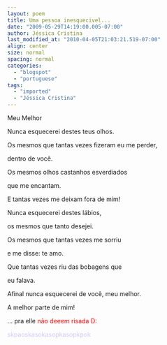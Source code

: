 ```yaml
---
layout: poem
title: Uma pessoa inesquecivel...
date: "2009-05-29T14:19:00.005-07:00"
author: Jéssica Cristina
last_modified_at: "2010-04-05T21:03:21.519-07:00"
align: center
size: normal
spacing: normal
categories:
  - "blogspot"
  - "portuguese"
tags:
  - "imported"
  - "Jéssica Cristina"
---
```


Meu Melhor

Nunca esquecerei destes teus olhos.

Os mesmos que tantas vezes fizeram eu me perder,

dentro de você.

Os mesmos olhos castanhos esverdiados

que me encantam.

E tantas vezes me deixam fora de mim!

Nunca esquecerei destes lábios,

os mesmos que tanto desejei.

Os mesmos que tantas vezes me sorriu

e me disse: te amo.

Que tantas vezes riu das bobagens que

eu falava.

Afinal nunca esquecerei de você, meu melhor.

A melhor parte de mim!

... pra elle <span style="color: rgb(255, 0, 0);">não deeem risada D: 

<span style="color: rgb(204, 204, 255);">skpaoskasokasopkasopkpok
